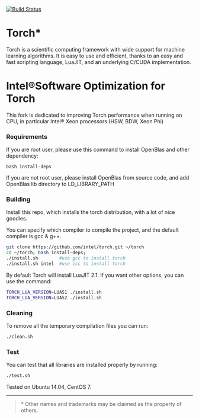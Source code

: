 [![Build Status](https://travis-ci.org/torch/distro.svg?branch=master)](https://travis-ci.org/torch/distro)

Torch*
============
Torch is a scientific computing framework with wide support for machine learning algorithms. It is easy to use and efficient, thanks to an easy and fast scripting language, LuaJIT, and an underlying C/CUDA implementation.

Intel®Software Optimization for Torch
============
This fork is dedicated to improving Torch performance when running on CPU, in particular Intel® Xeon processors (HSW, BDW, Xeon Phi)


### Requirements
If you are root user, please use this command to install OpenBlas and other dependency: 
```
bash install-deps
```

If you are not root user, please install OpenBlas from source code, and add OpenBlas lib directory to LD_LIBRARY_PATH

### Building
Install this repo, which installs the torch distribution, with a lot of nice goodies. 

You can specify which compiler to compile the project, and the default compiler is gcc & g++.
```sh
git clone https://github.com/intel/torch.git ~/torch
cd ~/torch; bash install-deps;
./install.sh        #use gcc to install torch
./install.sh intel  #use icc to install torch
```

By default Torch will install LuaJIT 2.1. If you want other options, you can use the command:
```sh
TORCH_LUA_VERSION=LUA51 ./install.sh
TORCH_LUA_VERSION=LUA52 ./install.sh
```


### Cleaning
To remove all the temporary compilation files you can run:
```bash
./clean.sh
```

### Test
You can test that all libraries are installed properly by running:
```bash
./test.sh
```
Tested on Ubuntu 14.04, CentOS 7.



---
>\* Other names and trademarks may be claimed as the property of others.


